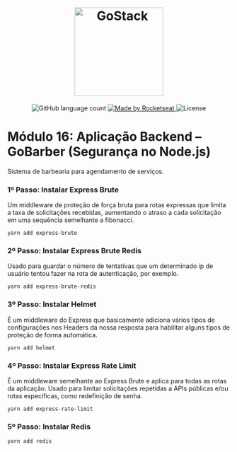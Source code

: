 <h1 align="center">
    <img alt="GoStack" src="https://rocketseat-cdn.s3-sa-east-1.amazonaws.com/bootcamp-header.png" width="200px" />
</h1>

<p align="center">
  <img alt="GitHub language count" src="https://img.shields.io/github/languages/count/josuegimenes/rocketseat-bootcamp-gostack-gobarber-api-node-security-module16?color=%2304D361">

  <a href="https://rocketseat.com.br">
    <img alt="Made by Rocketseat" src="https://img.shields.io/badge/made%20by-Rocketseat-%2304D361">
  </a>

  <img alt="License" src="https://img.shields.io/badge/license-MIT-%2304D361">
</p>

# Módulo 16: Aplicação Backend – GoBarber (Segurança no Node.js)

Sistema de barbearia para agendamento de serviços.

### 1º Passo: Instalar Express Brute

Um middleware de proteção de força bruta para rotas expressas que limita a taxa de solicitações recebidas, aumentando o atraso a cada solicitação em uma sequência semelhante a fibonacci.

```
yarn add express-brute
```

### 2º Passo: Instalar Express Brute Redis

Usado para guardar o número de tentativas que um determinado ip de usuário tentou fazer na rota de autenticação, por exemplo.

```
yarn add express-brute-redis
```

### 3º Passo: Instalar Helmet

É um middleware do Express que basicamente adiciona vários tipos de configurações nos Headers da nossa resposta para habilitar alguns tipos de proteção de forma automática.

```
yarn add helmet
```

### 4º Passo: Instalar Express Rate Limit

É um middleware semelhante ao Express Brute e aplica para todas as rotas da aplicação. Usado para limitar solicitações repetidas a APIs públicas e/ou rotas específicas, como redefinição de senha.

```
yarn add express-rate-limit
```

### 5º Passo: Instalar Redis

```
yarn add redis
```
